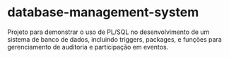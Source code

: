 # database-management-system
Projeto para demonstrar o uso de PL/SQL no desenvolvimento de um sistema de banco de dados, incluindo triggers, packages, e funções para gerenciamento de auditoria e participação em eventos.
